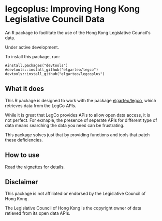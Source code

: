 # legcoplus: Improving Hong Kong Legislative Council Data
An R package to facilitate the use of the Hong Kong Legislative Council's data.

Under active development.

To install this package, run:
```
#install.packages("devtools")
#devtools::install_github("elgarteo/legco")
devtools::install_github("elgarteo/legcoplus")
```

## What it does
This R package is designed to work with the package [elgarteo/legco](https://github.com/elgarteo/legco),
which retrieves data from the LegCo APIs. 

While it is great that LegCo provides APIs to allow open data access, it is not perfect.
For exmaple, the presence of seperate APIs for different type of data means searching the
data you need can be frustrating.

This package solves just that by providing functions and tools that patch these deficiencies.

## How to use
Read the [vignettes](https://elgarteo.ga/legco/legcoplus/) for details.

## Disclaimer
This package is not affiliated or endorsed by the Legislative Council of Hong Kong. 

The Legislative Council of Hong Kong is the copyright owner of data retieved from its open data APIs.
